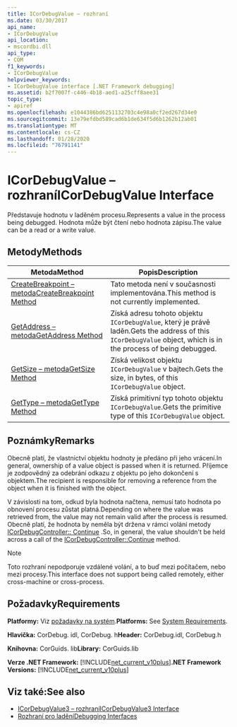 ```yaml
---
title: ICorDebugValue – rozhraní
ms.date: 03/30/2017
api_name:
- ICorDebugValue
api_location:
- mscordbi.dll
api_type:
- COM
f1_keywords:
- ICorDebugValue
helpviewer_keywords:
- ICorDebugValue interface [.NET Framework debugging]
ms.assetid: b2f7007f-c446-4b18-aed1-a25cff8aee31
topic_type:
- apiref
ms.openlocfilehash: e1044386bd6251132703c4e98a0cf2ed267d34e0
ms.sourcegitcommit: 13e79efdbd589cad6b1de634f5d6b1262b12ab01
ms.translationtype: MT
ms.contentlocale: cs-CZ
ms.lasthandoff: 01/28/2020
ms.locfileid: "76791141"
---
```

# <a name="icordebugvalue-interface"></a><span data-ttu-id="6be7b-102">ICorDebugValue – rozhraní</span><span class="sxs-lookup"><span data-stu-id="6be7b-102">ICorDebugValue Interface</span></span>
<span data-ttu-id="6be7b-103">Představuje hodnotu v laděném procesu.</span><span class="sxs-lookup"><span data-stu-id="6be7b-103">Represents a value in the process being debugged.</span></span> <span data-ttu-id="6be7b-104">Hodnota může být čtení nebo hodnota zápisu.</span><span class="sxs-lookup"><span data-stu-id="6be7b-104">The value can be a read or a write value.</span></span>  
  
## <a name="methods"></a><span data-ttu-id="6be7b-105">Metody</span><span class="sxs-lookup"><span data-stu-id="6be7b-105">Methods</span></span>  
  
|<span data-ttu-id="6be7b-106">Metoda</span><span class="sxs-lookup"><span data-stu-id="6be7b-106">Method</span></span>|<span data-ttu-id="6be7b-107">Popis</span><span class="sxs-lookup"><span data-stu-id="6be7b-107">Description</span></span>|  
|------------|-----------------|  
|[<span data-ttu-id="6be7b-108">CreateBreakpoint – metoda</span><span class="sxs-lookup"><span data-stu-id="6be7b-108">CreateBreakpoint Method</span></span>](icordebugvalue-createbreakpoint-method.md)|<span data-ttu-id="6be7b-109">Tato metoda není v současnosti implementována.</span><span class="sxs-lookup"><span data-stu-id="6be7b-109">This method is not currently implemented.</span></span>|  
|[<span data-ttu-id="6be7b-110">GetAddress – metoda</span><span class="sxs-lookup"><span data-stu-id="6be7b-110">GetAddress Method</span></span>](icordebugvalue-getaddress-method.md)|<span data-ttu-id="6be7b-111">Získá adresu tohoto objektu `ICorDebugValue`, který je právě laděn.</span><span class="sxs-lookup"><span data-stu-id="6be7b-111">Gets the address of this `ICorDebugValue` object, which is in the process of being debugged.</span></span>|  
|[<span data-ttu-id="6be7b-112">GetSize – metoda</span><span class="sxs-lookup"><span data-stu-id="6be7b-112">GetSize Method</span></span>](icordebugvalue-getsize-method.md)|<span data-ttu-id="6be7b-113">Získá velikost objektu `ICorDebugValue` v bajtech.</span><span class="sxs-lookup"><span data-stu-id="6be7b-113">Gets the size, in bytes, of this `ICorDebugValue` object.</span></span>|  
|[<span data-ttu-id="6be7b-114">GetType – metoda</span><span class="sxs-lookup"><span data-stu-id="6be7b-114">GetType Method</span></span>](icordebugvalue-gettype-method.md)|<span data-ttu-id="6be7b-115">Získá primitivní typ tohoto objektu `ICorDebugValue`.</span><span class="sxs-lookup"><span data-stu-id="6be7b-115">Gets the primitive type of this `ICorDebugValue` object.</span></span>|  
  
## <a name="remarks"></a><span data-ttu-id="6be7b-116">Poznámky</span><span class="sxs-lookup"><span data-stu-id="6be7b-116">Remarks</span></span>  
 <span data-ttu-id="6be7b-117">Obecně platí, že vlastnictví objektu hodnoty je předáno při jeho vrácení.</span><span class="sxs-lookup"><span data-stu-id="6be7b-117">In general, ownership of a value object is passed when it is returned.</span></span> <span data-ttu-id="6be7b-118">Příjemce je zodpovědný za odebrání odkazu z objektu po jeho dokončení s objektem.</span><span class="sxs-lookup"><span data-stu-id="6be7b-118">The recipient is responsible for removing a reference from the object when it is finished with the object.</span></span>  
  
 <span data-ttu-id="6be7b-119">V závislosti na tom, odkud byla hodnota načtena, nemusí tato hodnota po obnovení procesu zůstat platná.</span><span class="sxs-lookup"><span data-stu-id="6be7b-119">Depending on where the value was retrieved from, the value may not remain valid after the process is resumed.</span></span> <span data-ttu-id="6be7b-120">Obecně platí, že hodnota by neměla být držena v rámci volání metody [ICorDebugController:: Continue](icordebugcontroller-continue-method.md) .</span><span class="sxs-lookup"><span data-stu-id="6be7b-120">So, in general, the value shouldn't be held across a call of the [ICorDebugController::Continue](icordebugcontroller-continue-method.md) method.</span></span>  
  
> [!NOTE]
> <span data-ttu-id="6be7b-121">Toto rozhraní nepodporuje vzdálené volání, a to buď mezi počítačem, nebo mezi procesy.</span><span class="sxs-lookup"><span data-stu-id="6be7b-121">This interface does not support being called remotely, either cross-machine or cross-process.</span></span>  
  
## <a name="requirements"></a><span data-ttu-id="6be7b-122">Požadavky</span><span class="sxs-lookup"><span data-stu-id="6be7b-122">Requirements</span></span>  
 <span data-ttu-id="6be7b-123">**Platformy:** Viz [požadavky na systém](../../../../docs/framework/get-started/system-requirements.md).</span><span class="sxs-lookup"><span data-stu-id="6be7b-123">**Platforms:** See [System Requirements](../../../../docs/framework/get-started/system-requirements.md).</span></span>  
  
 <span data-ttu-id="6be7b-124">**Hlavička:** CorDebug. idl, CorDebug. h</span><span class="sxs-lookup"><span data-stu-id="6be7b-124">**Header:** CorDebug.idl, CorDebug.h</span></span>  
  
 <span data-ttu-id="6be7b-125">**Knihovna:** CorGuids. lib</span><span class="sxs-lookup"><span data-stu-id="6be7b-125">**Library:** CorGuids.lib</span></span>  
  
 <span data-ttu-id="6be7b-126">**Verze .NET Framework:** [!INCLUDE[net_current_v10plus](../../../../includes/net-current-v10plus-md.md)]</span><span class="sxs-lookup"><span data-stu-id="6be7b-126">**.NET Framework Versions:** [!INCLUDE[net_current_v10plus](../../../../includes/net-current-v10plus-md.md)]</span></span>  
  
## <a name="see-also"></a><span data-ttu-id="6be7b-127">Viz také:</span><span class="sxs-lookup"><span data-stu-id="6be7b-127">See also</span></span>

- [<span data-ttu-id="6be7b-128">ICorDebugValue3 – rozhraní</span><span class="sxs-lookup"><span data-stu-id="6be7b-128">ICorDebugValue3 Interface</span></span>](icordebugvalue3-interface.md)
- [<span data-ttu-id="6be7b-129">Rozhraní pro ladění</span><span class="sxs-lookup"><span data-stu-id="6be7b-129">Debugging Interfaces</span></span>](debugging-interfaces.md)
